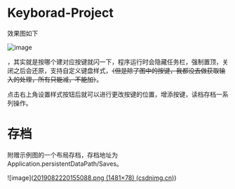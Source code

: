 # Keyborad-Project

效果图如下

![image](https://github.com/y752321981/Keyborad-Project/blob/main/Image/image-20210918153315454.png)

，其实就是按哪个建对应按键就闪一下，程序运行时会隐藏任务栏，强制置顶，关闭之后会还原，支持自定义键盘样式，~~（但是除了图中的按键，我都没去做获取输入的处理，所有只能减，不能加）~~。

点击右上角设置样式按钮后就可以进行更改按键的位置，增添按键，读档存档一系列操作。

# 存档

附赠示例图的一个布局存档，存档地址为Application.persistentDataPath/Saves。

![image]([2019082220155088.png (1481×78) (csdnimg.cn)](https://img-blog.csdnimg.cn/2019082220155088.png))

